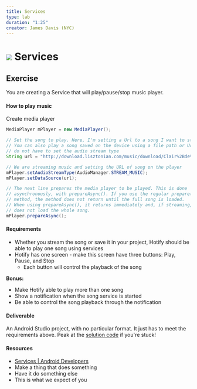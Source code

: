 ```yaml
---
title: Services
type: lab
duration: "1:25"
creator: James Davis (NYC)
---
```


# ![](https://ga-dash.s3.amazonaws.com/production/assets/logo-9f88ae6c9c3871690e33280fcf557f33.png) Services

## Exercise

You are creating a Service that will play/pause/stop music player.

#### How to play music

Create media player
```java
MediaPlayer mPlayer = new MediaPlayer();
```

```java
// Set the song to play. Here, I'm setting a Url to a song I want to stream.
// You can also play a song saved on the device using a file path or Uri, but
// do not have to set the audio stream type
String url = "http://download.lisztonian.com/music/download/Clair%2Bde%2BLune-113.mp3";

// We are streaming music and setting the URL of song on the player
mPlayer.setAudioStreamType(AudioManager.STREAM_MUSIC);
mPlayer.setDataSource(url);

// The next line prepares the media player to be played. This is done
// asynchronously, with prepareAsync(). If you use the regular prepare()
// method, the method does not return until the full song is loaded.
// When using prepareAsync(), it returns immediately and, if streaming,
// does not load the whole song.
mPlayer.prepareAsync();
```


#### Requirements

* Whether you stream the song or save it in your project, Hotify should be able to play one song using services
* Hotify has one screen - make this screen have three buttons: Play, Pause, and Stop
  * Each button will control the playback of the song
  

**Bonus:**

* Make Hotify able to play more than one song
* Show a notification when the song service is started
* Be able to control the song playback through the notification

#### Deliverable

An Android Studio project, with no particular format. It just has to meet the requirements above. Peak at the [solution code](solution-code) if you're stuck!

#### Resources

- [Services | Android Developers](http://developer.android.com/reference/android/app/Service.html)
- Make a thing that does something
- Have it do something else
- This is what we expect of you

